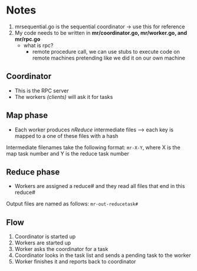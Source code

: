 # Notes

1. mrsequential.go is the sequential coordinator $\rightarrow$ use this for reference
2. My code needs to be written in **mr/coordinator.go, mr/worker.go, and mr/rpc.go**
   - what is rpc?
     - remote procedure call, we can use stubs to execute code on remote machines pretending like we did it on our own machine

## Coordinator

- This is the RPC server
- The workers _(clients)_ will ask it for tasks

## Map phase

- Each worker produces $nReduce$ intermediate files --> each key is mapped to a one of these files with a hash

Intermediate filenames take the following format: `mr-X-Y`, where X is the map task number and Y is the reduce task number

## Reduce phase

- Workers are assigned a reduce# and they read all files that end in this reduce#

Output files are named as follows: `mr-out-reducetask#`

## Flow

1. Coordinator is started up
2. Workers are started up
3. Worker asks the coordinator for a task
4. Coordinator looks in the task list and sends a pending task to the worker
5. Worker finishes it and reports back to coordinator
